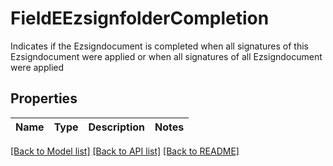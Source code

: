# FieldEEzsignfolderCompletion

Indicates if the Ezsigndocument is completed when all signatures of this Ezsigndocument were applied or when all signatures of all Ezsigndocument  were applied

## Properties

Name | Type | Description | Notes
------------ | ------------- | ------------- | -------------

[[Back to Model list]](../README.md#documentation-for-models) [[Back to API list]](../README.md#documentation-for-api-endpoints) [[Back to README]](../README.md)


